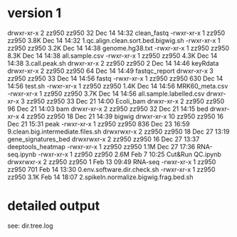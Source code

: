# version 1
drwxr-xr-x  2 zz950 zz950   32 Dec 14 14:32 clean_fastq
-rwxr-xr-x  1 zz950 zz950 3.8K Dec 14 14:32 1.qc.align.clean.sort.bed.bigwig.sh
-rwxr-xr-x  1 zz950 zz950 3.2K Dec 14 14:38 genome.hg38.txt
-rwxr-xr-x  1 zz950 zz950 8.3K Dec 14 14:38 all.sample.csv
-rwxr-xr-x  1 zz950 zz950 4.3K Dec 14 14:38 3.call.peak.sh
drwxr-xr-x  2 zz950 zz950    2 Dec 14 14:46 keyRdata
drwxr-xr-x  2 zz950 zz950   64 Dec 14 14:49 fastqc_report
drwxr-xr-x  3 zz950 zz950   33 Dec 14 14:56 fastq
-rwxr-xr-x  1 zz950 zz950  630 Dec 14 14:56 test.sh
-rwxr-xr-x  1 zz950 zz950 1.4K Dec 14 14:56 MRK60_meta.csv
-rwxr-xr-x  1 zz950 zz950 3.7K Dec 14 14:56 all.sample.labelled.csv
drwxr-xr-x  3 zz950 zz950   33 Dec 21 14:00 Ecoli_bam
drwxr-xr-x  2 zz950 zz950   96 Dec 21 14:03 bam
drwxr-xr-x  2 zz950 zz950   32 Dec 21 14:15 bed
drwxr-xr-x  4 zz950 zz950   18 Dec 21 14:39 bigwig
drwxr-xr-x 10 zz950 zz950   16 Dec 21 15:31 peak
-rwxr-xr-x  1 zz950 zz950  836 Dec 23 16:59 9.clean.big.intermediate.files.sh
drwxrwxr-x  2 zz950 zz950   18 Dec 27 13:19 gene_signatures_bed
drwxrwxr-x  2 zz950 zz950   16 Dec 27 13:37 deeptools_heatmap
-rwxr-xr-x  1 zz950 zz950 1.1M Dec 27 17:36 RNA-seq.ipynb
-rwxr-xr-x  1 zz950 zz950 2.6M Feb  7 10:25 Cut&Run QC.ipynb
drwxrwxr-x  2 zz950 zz950    1 Feb 13 09:49 RNA-seq
-rwxr-xr-x  1 zz950 zz950  701 Feb 14 13:30 0.env.software.dir.check.sh
-rwxr-xr-x  1 zz950 zz950 3.1K Feb 14 18:07 2.spikeIn.normalize.bigwig.frag.bed.sh

# detailed output
see: dir.tree.log
